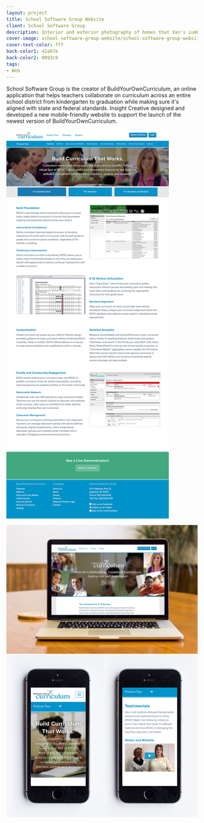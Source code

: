 ```yaml
---
layout: project
title: School Software Group Website
client: School Software Group
description: Interior and exterior photography of homes that Van's Lumber has built.
cover-image: school-software-group-website/school-software-group-website-1.jpg
cover-text-color: fff
back-color1: 42a97e
back-color2: 0093c9
tags:
- Web
---
```


School Software Group is the creator of BuildYourOwnCurriculum, an online application that helps teachers collaborate on curriculum across an entire school district from kindergarten to graduation while making sure it's aligned with state and federal standards. Insight Creative designed and developed a new mobile-friendly website to support the launch of the newest version of BuildYourOwnCurriculum.

![ILS Logo](/img/projects/school-software-group-website/school-software-group-website-2.jpg)

<div class="images">

<img class="half" data-aos="fade-up" data-featherlight="/img/projects/school-software-group-website/school-software-group-website-1.jpg" src="/img/projects/school-software-group-website/school-software-group-website-1.jpg" />

<img class="half" data-aos="fade-up" data-aos-delay="200" data-featherlight="/img/projects/school-software-group-website/school-software-group-website-3.jpg" src="/img/projects/school-software-group-website/school-software-group-website-3.jpg" />

</div>
